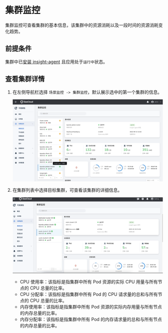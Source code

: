 # 集群监控

集群监控可查看集群的基本信息，该集群中的资源消耗以及一段时间的资源消耗变化趋势。

## 前提条件

集群中已[安装 insight-agent](../quickstart/install-agent.md) 且应用处于`运行中`状态。

## 查看集群详情

1. 在左侧导航栏选择 `场景监控 -> 集群监控`，默认展示选中的第一个集群的信息。

    ![容器监控](../../images/cluster01.png)

2. 在集群列表中选择目标集群，可查看该集群的详细信息。

    ![容器监控](../../images/cluster02.png)

    - CPU 使用率：该指标是指集群中所有 Pod 资源的实际 CPU 用量与所有节点的 CPU 总量的比率。
    - CPU 分配率：该指标是指集群中所有 Pod 的 CPU 请求量的总和与所有节点的 CPU 总量的比率。
    - 内存使用率：该指标是指集群中所有 Pod 资源的实际内存用量与所有节点的内存总量的比率。
    - 内存分配率：该指标是指集群中所有 Pod 的内存请求量的总和与所有节点的内存总量的比率。
